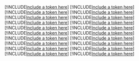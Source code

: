 [!INCLUDE[Include a token here](refs1527845873811/r1.md)]
[!INCLUDE[Include a token here](refs1527845873811/r2.md)]
[!INCLUDE[Include a token here](refs1527845873811/r3.md)]
[!INCLUDE[Include a token here](refs1527845873811/r4.md)]
[!INCLUDE[Include a token here](refs1527845873811/r5.md)]
[!INCLUDE[Include a token here](refs1527845873811/r6.md)]
[!INCLUDE[Include a token here](refs1527845873811/r7.md)]
[!INCLUDE[Include a token here](refs1527845873811/r8.md)]
[!INCLUDE[Include a token here](refs1527845873811/r9.md)]
[!INCLUDE[Include a token here](refs1527845873811/r10.md)]
[!INCLUDE[Include a token here](refs1527845873811/r11.md)]
[!INCLUDE[Include a token here](refs1527845873811/r12.md)]
[!INCLUDE[Include a token here](refs1527845873811/r13.md)]
[!INCLUDE[Include a token here](refs1527845873811/r14.md)]
[!INCLUDE[Include a token here](refs1527845873811/r15.md)]
[!INCLUDE[Include a token here](refs1527845873811/r16.md)]
[!INCLUDE[Include a token here](refs1527845873811/r17.md)]
[!INCLUDE[Include a token here](refs1527845873811/r18.md)]
[!INCLUDE[Include a token here](refs1527845873811/r19.md)]
[!INCLUDE[Include a token here](refs1527845873811/r20.md)]
